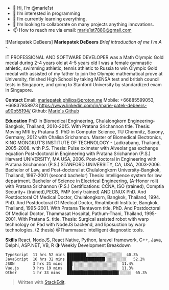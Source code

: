 - 👋 Hi, I’m @marie1st
- 👀 I’m interested in programming
- 🌱 I’m currently learning everything.
- 💞️ I’m looking to collaborate on many projects anything innovations.
- 📫 How to reach me via email: marie1st7880@gmail.com

<!---
marie1st/marie1st is a ✨ special ✨ repository because its `README.md` (this file) appears on your GitHub profile.
You can click the Preview link to take a look at your changes.
--->

![Mariepatek DeBeers]
**Mariepatek DeBeers**
*Brief introduction of me I'm A -.*

IT PROFESSIONAL AND SOFTWARE DEVELOPER was a Math Olympic Gold medal during 2-4 years old  at 4-5 years old I was a female gymnastic athletic, swimming athletic, tennis athletic to Russia to win Olympic Gold medal with assisted of my father to join the Olympic mathematical prove at University, finished High School by taking MENSA test and british council tests in Singapore, and going to Stanford University by standardized exam in Singapore.

**Contact**
Email:  [mariepatek.philips@proton.me](mailto:mariepatek.philips@proton.me)
Mobile: +66885599053, +66837858973
https://www.linkedin.com/in/marie-patek-debeers-a90b55194/
Github:  [Marie's Github](https://github.com/marie1st)

**Education**
PhD in Biomedical Engineering, Chulalongkorn Engineering- Bangkok, Thailand, 2010-2015. With Pratana Srichannon title.
Thesis: Moving MRI by Pratana S.
PhD in Computer Science, TU Chemnitz, Saxony, Germany, 2012 with Chalisa Srichannon.
Master of Biomedical Electronics, KING MONGKUT’S    INSTITUTE OF TECHNOLOGY - Ladkrabang, Thailand, 2005-2008. with P.S.
Thesis: Pulse oximeter with Alveolar gas exchange equation
Post-doctoral in Engineering with Pratana Srichannon (P.S.)
Harvard UNIVERSITY, MA USA, 2006.
Post-doctoral in Engineering with Pratana Srichannon (P.S.)
STANFORD UNIVERSITY, CA, USA, 2003-2006.
Bachelor of Law, and Post-doctoral at Chulalongkorn University-Bangkok, Thailand, 1997-2001 (second bachelor)
Thesis: Intelligence system for law department.
Bachelor of Science in Electrical Engineering, (A-Honor roll)  with Pratana Srichannon (P.S.)
Certifications: CCNA, ISO (trained), Comptia Security+ (trained),PECB, PMP (only trained) AND LINUX
PhD.  And Postdoctoral Of Medical Doctor, Chulalongkorn, Bangkok, Thailand, 1994.
PhD.  And Postdoctoral Of Medical Doctor, Rmathibodi Institute, Bangkok, Thailand, 1995-2001.  With Pratana Tientavorn title.
PhD.  And Postdoctoral Of Medical Doctor, Thammasat Hospital, Pathum-Thani, Thailand, 1995-2001.  With Pratana S. title.
Thesis: Surgical assisted robot with warp technology on Pad with NodeJS backend, and liposuction by warp technologies. (2 thesis)
@Thammasat: Intelligent diagnostic tools.

**Skills**
React, NodeJS, React Native, Python, laravel framework, C++, Java, Delphi, ASP.NET, VB, R
🌗 Weekly Development Breakdown
```text
TypeScript  11 hrs 52 mins ████████▍░░░░░░░░░░░░░░░  40.3%
JavaScript  16 hrs 32 mins ████████████████▋░░░░░░░░░   52.2%
JSON        3 hrs 21 mins  ██▍░░░░░░░░░░░░░░░░░░░  11.4%
Vue.js      3 hrs 19 mins  ██▎░░░░░░░░░░░░░░░░░░░  11.3%
Other       1 hr 33 mins   ██████████████████████▋░░░░░  65.3%
```



> Written with [StackEdit](https://stackedit.io/).
